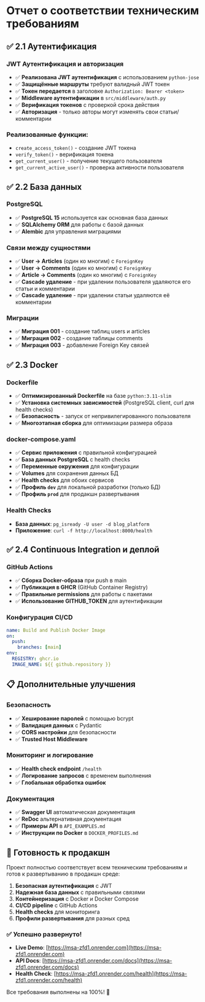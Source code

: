 # Отчет о соответствии техническим требованиям

## ✅ 2.1 Аутентификация

### JWT Аутентификация и авторизация
- ✅ **Реализована JWT аутентификация** с использованием `python-jose`
- ✅ **Защищённые маршруты** требуют валидный JWT токен
- ✅ **Токен передается** в заголовке `Authorization: Bearer <token>`
- ✅ **Middleware аутентификации** в `src/middleware/auth.py`
- ✅ **Верификация токенов** с проверкой срока действия
- ✅ **Авторизация** - только авторы могут изменять свои статьи/комментарии

### Реализованные функции:
- `create_access_token()` - создание JWT токена
- `verify_token()` - верификация токена
- `get_current_user()` - получение текущего пользователя
- `get_current_active_user()` - проверка активности пользователя

## ✅ 2.2 База данных

### PostgreSQL
- ✅ **PostgreSQL 15** используется как основная база данных
- ✅ **SQLAlchemy ORM** для работы с базой данных
- ✅ **Alembic** для управления миграциями

### Связи между сущностями
- ✅ **User → Articles** (один ко многим) с `ForeignKey`
- ✅ **User → Comments** (один ко многим) с `ForeignKey`
- ✅ **Article → Comments** (один ко многим) с `ForeignKey`
- ✅ **Cascade удаление** - при удалении пользователя удаляются его статьи и комментарии
- ✅ **Cascade удаление** - при удалении статьи удаляются её комментарии

### Миграции
- ✅ **Миграция 001** - создание таблиц users и articles
- ✅ **Миграция 002** - создание таблицы comments
- ✅ **Миграция 003** - добавление Foreign Key связей

## ✅ 2.3 Docker

### Dockerfile
- ✅ **Оптимизированный Dockerfile** на базе `python:3.11-slim`
- ✅ **Установка системных зависимостей** (PostgreSQL client, curl для health checks)
- ✅ **Безопасность** - запуск от непривилегированного пользователя
- ✅ **Многоэтапная сборка** для оптимизации размера образа

### docker-compose.yaml
- ✅ **Сервис приложения** с правильной конфигурацией
- ✅ **База данных PostgreSQL** с health checks
- ✅ **Переменные окружения** для конфигурации
- ✅ **Volumes** для сохранения данных БД
- ✅ **Health checks** для обоих сервисов
- ✅ **Профиль `dev`** для локальной разработки (только БД)
- ✅ **Профиль `prod`** для продакшн развертывания

### Health Checks
- **База данных**: `pg_isready -U user -d blog_platform`
- **Приложение**: `curl -f http://localhost:8000/health`

## ✅ 2.4 Continuous Integration и деплой

### GitHub Actions
- ✅ **Сборка Docker-образа** при push в main
- ✅ **Публикация в GHCR** (GitHub Container Registry)
- ✅ **Правильные permissions** для работы с пакетами
- ✅ **Использование GITHUB_TOKEN** для аутентификации

### Конфигурация CI/CD
```yaml
name: Build and Publish Docker Image
on:
  push:
    branches: [main]
env:
  REGISTRY: ghcr.io
  IMAGE_NAME: ${{ github.repository }}
```

## 📋 Дополнительные улучшения

### Безопасность
- ✅ **Хеширование паролей** с помощью bcrypt
- ✅ **Валидация данных** с Pydantic
- ✅ **CORS настройки** для безопасности
- ✅ **Trusted Host Middleware**

### Мониторинг и логирование
- ✅ **Health check endpoint** `/health`
- ✅ **Логирование запросов** с временем выполнения
- ✅ **Глобальная обработка ошибок**

### Документация
- ✅ **Swagger UI** автоматическая документация
- ✅ **ReDoc** альтернативная документация
- ✅ **Примеры API** в `API_EXAMPLES.md`
- ✅ **Инструкции по Docker** в `DOCKER_PROFILES.md`

## 🚀 Готовность к продакшн

Проект полностью соответствует всем техническим требованиям и готов к развертыванию в продакшн среде:

1. **Безопасная аутентификация** с JWT
2. **Надежная база данных** с правильными связями
3. **Контейнеризация** с Docker и Docker Compose
4. **CI/CD pipeline** с GitHub Actions
5. **Health checks** для мониторинга
6. **Профили развертывания** для разных сред

### ✅ Успешно развернуто!

- **Live Demo**: [https://msa-zfd1.onrender.com](https://msa-zfd1.onrender.com)
- **API Docs**: [https://msa-zfd1.onrender.com/docs](https://msa-zfd1.onrender.com/docs)
- **Health Check**: [https://msa-zfd1.onrender.com/health](https://msa-zfd1.onrender.com/health)

Все требования выполнены на 100%! 🎉

